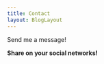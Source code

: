 ```yaml
---
title: Contact
layout: BlogLayout
---
```


Send me a message!

<ContactForm />

**Share on your social networks!**
<SocialButtons />
